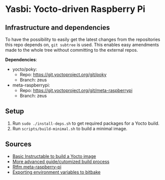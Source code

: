 # Yasbi: Yocto-driven Raspberry Pi

## Infrastructure and dependencies

To have the possibility to easily get the latest changes from the repositories this repo depends on, `git subtree` is used. This enables easy amendments made to the whole tree without committing to the external repos.

**Dependencies**:
- yocto/poky: 
  - Repo: https://git.yoctoproject.org/git/poky
  - Branch: zeus
- meta-raspberrypi:
  - Repo: https://git.yoctoproject.org/git/meta-raspberrypi
  - Branch: zeus 

## Setup

1. Run `sudo ./install-deps.sh` to get required packages for a Yocto build.
2. Run `scripts/build-minimal.sh` to build a minimal image.
   

## Sources
- [Basic Instructable to build a Yocto image](https://www.instructables.com/id/Building-GNULinux-Distribution-for-Raspberry-Pi-Us/)
- [More advanced guide/cutomized build process](https://jumpnowtek.com/rpi/Raspberry-Pi-Systems-with-Yocto.html)
- [Rtfm meta-raspberry-pi](https://meta-raspberrypi.readthedocs.io/en/latest/readme.html)
- [Exporting environment variables to bitbake](https://stackoverflow.com/questions/17366984/is-it-possible-to-pass-in-command-line-variables-to-a-bitbake-build)